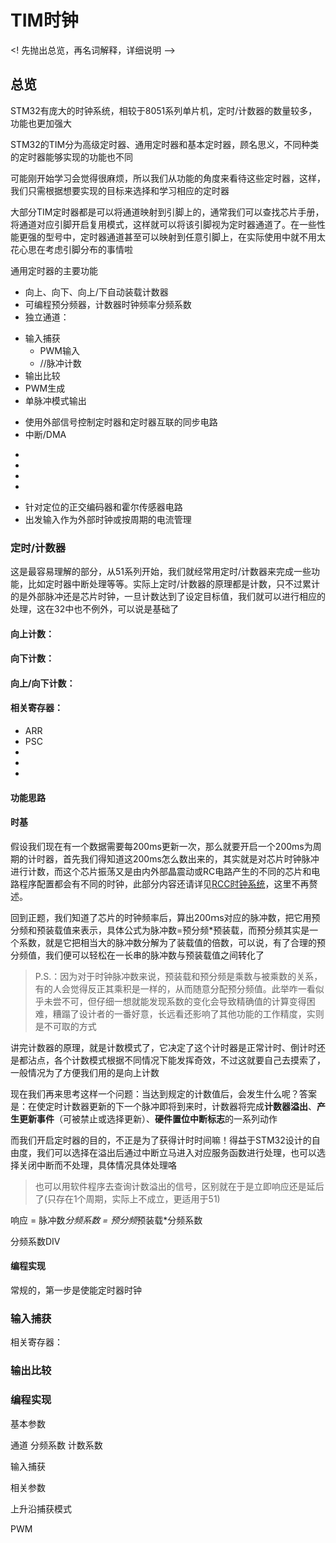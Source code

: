 # TIM时钟
<! 先抛出总览，再名词解释，详细说明 -->
## 总览

STM32有庞大的时钟系统，相较于8051系列单片机，定时/计数器的数量较多，功能也更加强大

STM32的TIM分为高级定时器、通用定时器和基本定时器，顾名思义，不同种类的定时器能够实现的功能也不同

可能刚开始学习会觉得很麻烦，所以我们从功能的角度来看待这些定时器，这样，我们只需根据想要实现的目标来选择和学习相应的定时器

大部分TIM定时器都是可以将通道映射到引脚上的，通常我们可以查找芯片手册，将通道对应引脚开启复用模式，这样就可以将该引脚视为定时器通道了。在一些性能更强的型号中，定时器通道甚至可以映射到任意引脚上，在实际使用中就不用太花心思在考虑引脚分布的事情啦


通用定时器的主要功能

* 向上、向下、向上/下自动装载计数器
* 可编程预分频器，计数器时钟频率分频系数
* 独立通道：
- 输入捕获
  +  PWM输入
  +  //脉冲计数
- 输出比较
- PWM生成
- 单脉冲模式输出
* 使用外部信号控制定时器和定时器互联的同步电路
* 中断/DMA
- 
- 
- 
- 
* 针对定位的正交编码器和霍尔传感器电路
* 出发输入作为外部时钟或按周期的电流管理

### 定时/计数器

这是最容易理解的部分，从51系列开始，我们就经常用定时/计数器来完成一些功能，比如定时器中断处理等等。实际上定时/计数器的原理都是计数，只不过累计的是外部脉冲还是芯片时钟，一旦计数达到了设定目标值，我们就可以进行相应的处理，这在32中也不例外，可以说是基础了

#### 向上计数：

#### 向下计数：

#### 向上/向下计数：

#### 相关寄存器：

* ARR
* PSC
* 
* 
* 

#### 功能思路

#### 时基

假设我们现在有一个数据需要每200ms更新一次，那么就要开启一个200ms为周期的计时器，首先我们得知道这200ms怎么数出来的，其实就是对芯片时钟脉冲进行计数，而这个芯片振荡又是由内外部晶震动或RC电路产生的不同的芯片和电路程序配置都会有不同的时钟，此部分内容还请详见[RCC时钟系统]()，这里不再赘述。

回到正题，我们知道了芯片的时钟频率后，算出200ｍs对应的脉冲数，把它用预分频和预装载值来表示，具体公式为脉冲数=预分频*预装载，而预分频其实是一个系数，就是它把相当大的脉冲数分解为了装载值的倍数，可以说，有了合理的预分频值，我们便可以轻松在一长串的脉冲数与预装载值之间转化了

> P.S.：因为对于时钟脉冲数来说，预装载和预分频是乘数与被乘数的关系，有的人会觉得反正其乘积是一样的，从而随意分配预分频值。此举咋一看似乎未尝不可，但仔细一想就能发现系数的变化会导致精确值的计算变得困难，糟蹋了设计者的一番好意，长远看还影响了其他功能的工作精度，实则是不可取的方式

讲完计数器的原理，就是计数模式了，它决定了这个计时器是正常计时、倒计时还是都沾点，各个计数模式根据不同情况下能发挥奇效，不过这就要自己去摸索了，一般情况为了方便我们用的是向上计数

现在我们再来思考这样一个问题：当达到规定的计数值后，会发生什么呢？答案是：在使定时计数器更新的下一个脉冲即将到来时，计数器将完成**计数器溢出**、**产生更新事件**（可被禁止或选择更新）、**硬件置位中断标志**的一系列动作

而我们开启定时器的目的，不正是为了获得计时时间嘛！得益于STM32设计的自由度，我们可以选择在溢出后通过中断立马进入对应服务函数进行处理，也可以选择关闭中断而不处理，具体情况具体处理咯



> 也可以用软件程序去查询计数溢出的信号，区别就在于是立即响应还是延后了(只存在1个周期，实际上不成立，更适用于51)



响应 = 脉冲数*分频系数 = 预分频*预装载*分频系数

分频系数DIV

#### 编程实现

常规的，第一步是使能定时器时钟


### 输入捕获

相关寄存器：



### 输出比较









### 编程实现

基本参数

通道
分频系数
计数系数

输入捕获

相关参数

上升沿捕获模式


PWM

